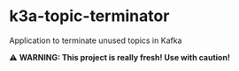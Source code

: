 # k3a-topic-terminator

Application to terminate unused topics in Kafka

:warning: **WARNING: This project is really fresh! Use with caution!**
